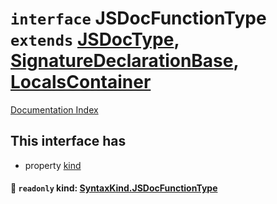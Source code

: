 # `interface` JSDocFunctionType `extends` [JSDocType](../interface.JSDocType/README.md), [SignatureDeclarationBase](../interface.SignatureDeclarationBase/README.md), [LocalsContainer](../interface.LocalsContainer/README.md)

[Documentation Index](../README.md)

## This interface has

- property [kind](#-readonly-kind-syntaxkindjsdocfunctiontype)


#### 📄 `readonly` kind: [SyntaxKind.JSDocFunctionType](../enum.SyntaxKind/README.md#jsdocfunctiontype--317)



